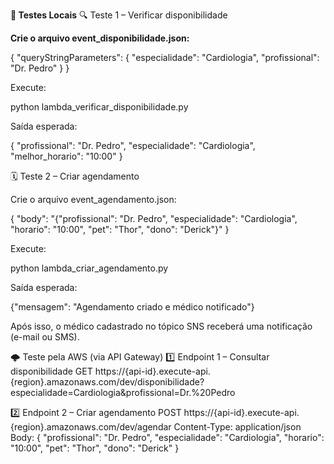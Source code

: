 **🧪 Testes Locais**
🔍 Teste 1 – Verificar disponibilidade

**Crie o arquivo event_disponibilidade.json:**

{
  "queryStringParameters": {
    "especialidade": "Cardiologia",
    "profissional": "Dr. Pedro"
  }
}


Execute:

python lambda_verificar_disponibilidade.py


Saída esperada:

{
  "profissional": "Dr. Pedro",
  "especialidade": "Cardiologia",
  "melhor_horario": "10:00"
}

🗓️ Teste 2 – Criar agendamento

Crie o arquivo event_agendamento.json:

{
  "body": "{\"profissional\": \"Dr. Pedro\", \"especialidade\": \"Cardiologia\", \"horario\": \"10:00\", \"pet\": \"Thor\", \"dono\": \"Derick\"}"
}


Execute:

python lambda_criar_agendamento.py


Saída esperada:

{"mensagem": "Agendamento criado e médico notificado"}


Após isso, o médico cadastrado no tópico SNS receberá uma notificação (e-mail ou SMS).

🌩️ Teste pela AWS (via API Gateway)
1️⃣ Endpoint 1 – Consultar disponibilidade
GET https://{api-id}.execute-api.{region}.amazonaws.com/dev/disponibilidade?especialidade=Cardiologia&profissional=Dr.%20Pedro

2️⃣ Endpoint 2 – Criar agendamento
POST https://{api-id}.execute-api.{region}.amazonaws.com/dev/agendar
Content-Type: application/json
Body:
{
  "profissional": "Dr. Pedro",
  "especialidade": "Cardiologia",
  "horario": "10:00",
  "pet": "Thor",
  "dono": "Derick"
}